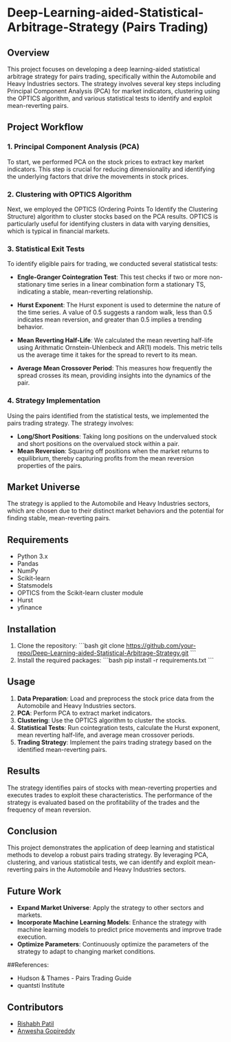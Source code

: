 # Deep-Learning-aided-Statistical-Arbitrage-Strategy (Pairs Trading)

## Overview
This project focuses on developing a deep learning-aided statistical arbitrage strategy for pairs trading, specifically within the Automobile and Heavy Industries sectors. The strategy involves several key steps including Principal Component Analysis (PCA) for market indicators, clustering using the OPTICS algorithm, and various statistical tests to identify and exploit mean-reverting pairs.

## Project Workflow

### 1. Principal Component Analysis (PCA)
To start, we performed PCA on the stock prices to extract key market indicators. This step is crucial for reducing dimensionality and identifying the underlying factors that drive the movements in stock prices.

### 2. Clustering with OPTICS Algorithm
Next, we employed the OPTICS (Ordering Points To Identify the Clustering Structure) algorithm to cluster stocks based on the PCA results. OPTICS is particularly useful for identifying clusters in data with varying densities, which is typical in financial markets.

### 3. Statistical Exit Tests
To identify eligible pairs for trading, we conducted several statistical tests:

- **Engle-Granger Cointegration Test**: This test checks if two or more non-stationary time series in a linear combination form a stationary TS, indicating a stable, mean-reverting relationship.
  
- **Hurst Exponent**: The Hurst exponent is used to determine the nature of the time series. A value of 0.5 suggests a random walk, less than 0.5 indicates mean reversion, and greater than 0.5 implies a trending behavior.
  
- **Mean Reverting Half-Life**: We calculated the mean reverting half-life using Arithmatic Ornstein-Uhlenbeck and AR(1) models. This metric tells us the average time it takes for the spread to revert to its mean. 
  
- **Average Mean Crossover Period**: This measures how frequently the spread crosses its mean, providing insights into the dynamics of the pair.

### 4. Strategy Implementation
Using the pairs identified from the statistical tests, we implemented the pairs trading strategy. The strategy involves:
- **Long/Short Positions**: Taking long positions on the undervalued stock and short positions on the overvalued stock within a pair.
- **Mean Reversion**: Squaring off positions when the market returns to equilibrium, thereby capturing profits from the mean reversion properties of the pairs.

## Market Universe
The strategy is applied to the Automobile and Heavy Industries sectors, which are chosen due to their distinct market behaviors and the potential for finding stable, mean-reverting pairs.

## Requirements
- Python 3.x
- Pandas
- NumPy
- Scikit-learn
- Statsmodels
- OPTICS from the Scikit-learn cluster module
- Hurst
- yfinance

## Installation
1. Clone the repository:
   \`\`\`bash
   git clone https://github.com/your-repo/Deep-Learning-aided-Statistical-Arbitrage-Strategy.git
   \`\`\`
2. Install the required packages:
   \`\`\`bash
   pip install -r requirements.txt
   \`\`\`

## Usage
1. **Data Preparation**: Load and preprocess the stock price data from the Automobile and Heavy Industries sectors.
2. **PCA**: Perform PCA to extract market indicators.
3. **Clustering**: Use the OPTICS algorithm to cluster the stocks.
4. **Statistical Tests**: Run cointegration tests, calculate the Hurst exponent, mean reverting half-life, and average mean crossover periods.
5. **Trading Strategy**: Implement the pairs trading strategy based on the identified mean-reverting pairs.

## Results
The strategy identifies pairs of stocks with mean-reverting properties and executes trades to exploit these characteristics. The performance of the strategy is evaluated based on the profitability of the trades and the frequency of mean reversion.

## Conclusion
This project demonstrates the application of deep learning and statistical methods to develop a robust pairs trading strategy. By leveraging PCA, clustering, and various statistical tests, we can identify and exploit mean-reverting pairs in the Automobile and Heavy Industries sectors.

## Future Work
- **Expand Market Universe**: Apply the strategy to other sectors and markets.
- **Incorporate Machine Learning Models**: Enhance the strategy with machine learning models to predict price movements and improve trade execution.
- **Optimize Parameters**: Continuously optimize the parameters of the strategy to adapt to changing market conditions.

##References:
- Hudson & Thames - Pairs Trading Guide
- quantsti Institute

## Contributors
- [Rishabh Patil](https://github.com/rish59p)
- [Anwesha Gopireddy](https://github.com/collaborator-profile)
